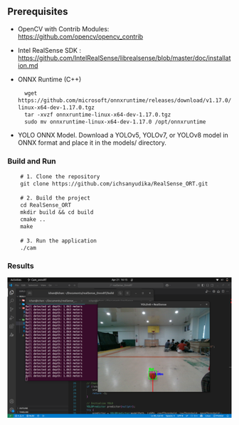 ## Prerequisites

- OpenCV with Contrib Modules: https://github.com/opencv/opencv_contrib

- Intel RealSense SDK : https://github.com/IntelRealSense/librealsense/blob/master/doc/installation.md

- ONNX Runtime (C++)

        wget https://github.com/microsoft/onnxruntime/releases/download/v1.17.0/onnxruntime-linux-x64-dev-1.17.0.tgz
        tar -xvzf onnxruntime-linux-x64-dev-1.17.0.tgz
        sudo mv onnxruntime-linux-x64-dev-1.17.0 /opt/onnxruntime

- YOLO ONNX Model. Download a YOLOv5, YOLOv7, or YOLOv8 model in ONNX format and place it in the models/ directory.

### Build and Run

        # 1. Clone the repository
        git clone https://github.com/ichsanyudika/RealSense_ORT.git
        
        # 2. Build the project
        cd RealSense_ORT
        mkdir build && cd build
        cmake ..
        make
        
        # 3. Run the application
        ./cam

### Results

![](output/output.png)

